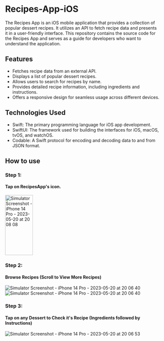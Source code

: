 # Recipes-App-iOS

The Recipes App is an iOS mobile application that provides a collection of popular dessert recipes. It utilizes an API to fetch recipe data and presents it in a user-friendly interface. This repository contains the source code for the Recipes App and serves as a guide for developers who want to understand the application.

## Features
* Fetches recipe data from an external API.
* Displays a list of popular dessert recipes.
* Allows users to search for recipes by name.
* Provides detailed recipe information, including ingredients and instructions.
* Offers a responsive design for seamless usage across different devices.

## Technologies Used
* Swift: The primary programming language for iOS app development.
* SwiftUI: The framework used for building the interfaces for iOS, macOS, tvOS, and watchOS.
* Codable: A Swift protocol for encoding and decoding data to and from JSON format.

## How to use
### Step 1:
#### Tap on RecipesApp's icon.
<img src="https://github.com/DeveloperGagan1/Recipes-App-iOS/assets/82459706/67cfa9a2-830a-4c74-bed9-a36c90f885ef" alt="Simulator Screenshot - iPhone 14 Pro - 2023-05-20 at 20 08 08" style="width:90px;height:195px;">


### Step 2:
#### Browse Recipes (Scroll to View More Recipes)
![Simulator Screenshot - iPhone 14 Pro - 2023-05-20 at 20 06 40](https://github.com/DeveloperGagan1/Recipes-App-iOS/assets/82459706/848c3192-06dd-4593-ab08-12af7a960813)
![Simulator Screenshot - iPhone 14 Pro - 2023-05-20 at 20 06 40](https://github.com/DeveloperGagan1/Recipes-App-iOS/assets/82459706/21ad8eb7-3066-4381-9b31-50a34228ee85)

### Step 3:
#### Tap on any Dessert to Check it's Recipe (Ingredients followed by Instructions)
![Simulator Screenshot - iPhone 14 Pro - 2023-05-20 at 20 06 53](https://github.com/DeveloperGagan1/Recipes-App-iOS/assets/82459706/428ca3bc-3d2a-4649-96f0-8af59964da85)
